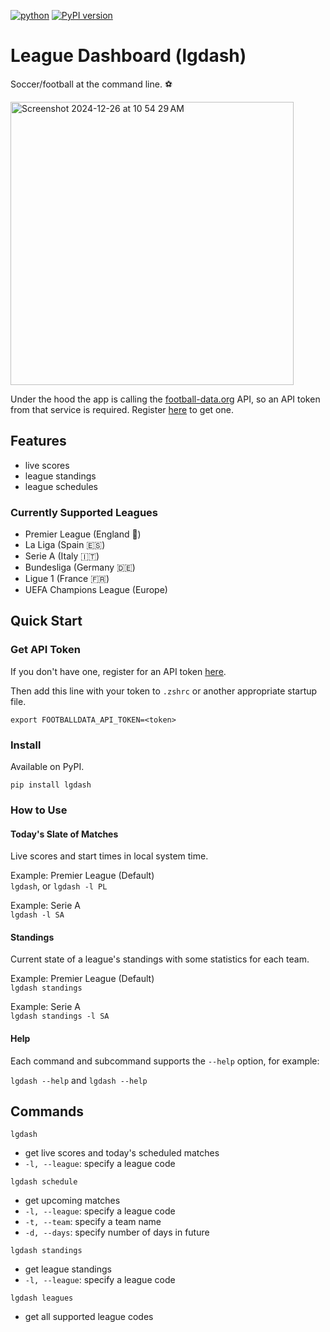 [![python](https://img.shields.io/badge/python-3.13-blue)](https://www.python.org)
[![PyPI version](https://badge.fury.io/py/lgdash.svg)](https://badge.fury.io/py/lgdash)

# League Dashboard (lgdash)

Soccer/football at the command line. ⚽

<img width="453" alt="Screenshot 2024-12-26 at 10 54 29 AM" src="https://github.com/user-attachments/assets/3f5b1f65-ae1f-4e1a-8f0f-d644bfd1ede2" />

Under the hood the app is calling the [football-data.org](https://www.football-data.org/) API, so an API token from that service is required. Register [here](https://www.football-data.org/pricing) to get one. 

## Features

- live scores
- league standings
- league schedules

### Currently Supported Leagues

- Premier League (England 🏴󠁧󠁢󠁥󠁮󠁧󠁿)
- La Liga (Spain 🇪🇸)
- Serie A (Italy 🇮🇹)
- Bundesliga (Germany 🇩🇪)
- Ligue 1 (France 🇫🇷)
- UEFA Champions League (Europe)

## Quick Start

### Get API Token

If you don't have one, register for an API token [here](https://www.football-data.org/pricing).

Then add this line with your token to `.zshrc` or another appropriate startup file.
```
export FOOTBALLDATA_API_TOKEN=<token>
```

### Install

Available on PyPI.

`pip install lgdash`

### How to Use

#### Today's Slate of Matches

Live scores and start times in local system time.

Example: Premier League (Default)  
`lgdash`, or `lgdash -l PL`

Example: Serie A  
`lgdash -l SA`

#### Standings

Current state of a league's standings with some statistics for each team.

Example: Premier League (Default)  
`lgdash standings`

Example: Serie A  
`lgdash standings -l SA`

#### Help

Each command and subcommand supports the `--help` option, for example:

`lgdash --help` and `lgdash --help`


## Commands

`lgdash`
- get live scores and today's scheduled matches
- `-l, --league`: specify a league code

`lgdash schedule`
- get upcoming matches
- `-l, --league`: specify a league code
- `-t, --team`: specify a team name
- `-d, --days`: specify number of days in future

`lgdash standings`
- get league standings
- `-l, --league`: specify a league code

`lgdash leagues`
- get all supported league codes



